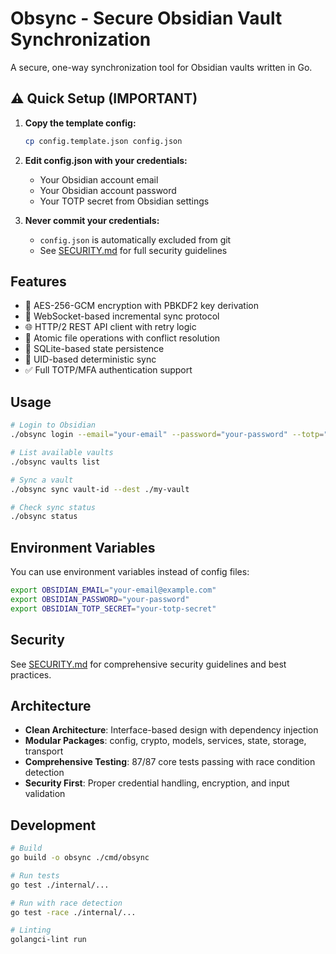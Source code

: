 # Obsync - Secure Obsidian Vault Synchronization

A secure, one-way synchronization tool for Obsidian vaults written in Go.

## ⚠️ Quick Setup (IMPORTANT)

1. **Copy the template config:**
   ```bash
   cp config.template.json config.json
   ```

2. **Edit config.json with your credentials:**
   - Your Obsidian account email
   - Your Obsidian account password  
   - Your TOTP secret from Obsidian settings

3. **Never commit your credentials:**
   - `config.json` is automatically excluded from git
   - See [SECURITY.md](SECURITY.md) for full security guidelines

## Features

- 🔐 AES-256-GCM encryption with PBKDF2 key derivation
- 🔗 WebSocket-based incremental sync protocol
- 🌐 HTTP/2 REST API client with retry logic
- 📁 Atomic file operations with conflict resolution
- 💾 SQLite-based state persistence
- 🎯 UID-based deterministic sync
- ✅ Full TOTP/MFA authentication support

## Usage

```bash
# Login to Obsidian
./obsync login --email="your-email" --password="your-password" --totp="123456"

# List available vaults
./obsync vaults list

# Sync a vault
./obsync sync vault-id --dest ./my-vault

# Check sync status
./obsync status
```

## Environment Variables

You can use environment variables instead of config files:

```bash
export OBSIDIAN_EMAIL="your-email@example.com"
export OBSIDIAN_PASSWORD="your-password"
export OBSIDIAN_TOTP_SECRET="your-totp-secret"
```

## Security

See [SECURITY.md](SECURITY.md) for comprehensive security guidelines and best practices.

## Architecture

- **Clean Architecture**: Interface-based design with dependency injection
- **Modular Packages**: config, crypto, models, services, state, storage, transport
- **Comprehensive Testing**: 87/87 core tests passing with race condition detection
- **Security First**: Proper credential handling, encryption, and input validation

## Development

```bash
# Build
go build -o obsync ./cmd/obsync

# Run tests
go test ./internal/...

# Run with race detection
go test -race ./internal/...

# Linting
golangci-lint run
```